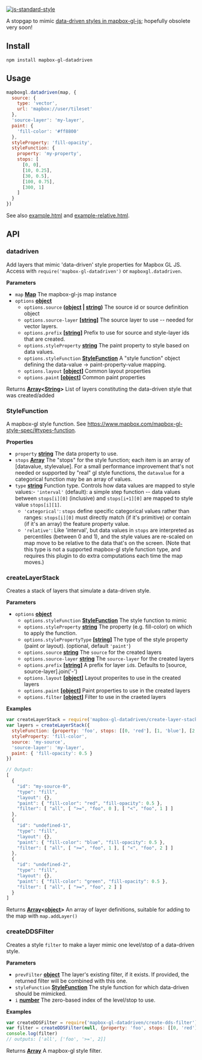 [![js-standard-style](https://cdn.rawgit.com/feross/standard/master/badge.svg)](https://github.com/feross/standard)

A stopgap to mimic [data-driven styles in mapbox-gl-js](https://github.com/mapbox/mapbox-gl-js/pull/1932); hopefully obsolete very soon!

## Install

    npm install mapbox-gl-datadriven

## Usage

```js
mapboxgl.datadriven(map, {
  source: {
    type: 'vector',
    url: 'mapbox://user/tileset'
  },
  'source-layer': 'my-layer',
  paint: {
    'fill-color': '#ff8800'
  },
  styleProperty: 'fill-opacity',
  styleFunction: {
    property: 'my-property',
    stops: [
      [0, 0],
      [10, 0.25],
      [30, 0.5],
      [100, 0.75],
      [300, 1]
    ]
  }
})
```

See also [example.html](https://anandthakker.github.com/mapbox-gl-datadriven/example.html)
and [example-relative.html](https://anandthakker.github.com/mapbox-gl-datadriven/example.html).

## API

### datadriven

Add layers that mimic 'data-driven' style properties for Mapbox GL JS.
Access with `require('mapbox-gl-datadriven')` or `mapboxgl.datadriven`.

**Parameters**

-   `map` **[Map](https://developer.mozilla.org/en-US/docs/Web/JavaScript/Reference/Global_Objects/Map)** The mapbox-gl-js map instance
-   `options` **[object](https://developer.mozilla.org/en-US/docs/Web/JavaScript/Reference/Global_Objects/Object)** 
    -   `options.source` **([object](https://developer.mozilla.org/en-US/docs/Web/JavaScript/Reference/Global_Objects/Object) \| [string](https://developer.mozilla.org/en-US/docs/Web/JavaScript/Reference/Global_Objects/String))** The source id or source definition object
    -   `options.source-layer` **\[[string](https://developer.mozilla.org/en-US/docs/Web/JavaScript/Reference/Global_Objects/String)]** The source layer to use -- needed for vector layers.
    -   `options.prefix` **\[[string](https://developer.mozilla.org/en-US/docs/Web/JavaScript/Reference/Global_Objects/String)]** Prefix to use for source and style-layer ids that are created.
    -   `options.styleProperty` **[string](https://developer.mozilla.org/en-US/docs/Web/JavaScript/Reference/Global_Objects/String)** The paint property to style based on data values.
    -   `options.styleFunction` **[StyleFunction](#stylefunction)** A "style function" object defining the data-value -> paint-property-value mapping.
    -   `options.layout` **\[[object](https://developer.mozilla.org/en-US/docs/Web/JavaScript/Reference/Global_Objects/Object)]** Common layout properties
    -   `options.paint` **\[[object](https://developer.mozilla.org/en-US/docs/Web/JavaScript/Reference/Global_Objects/Object)]** Common paint properties

Returns **[Array](https://developer.mozilla.org/en-US/docs/Web/JavaScript/Reference/Global_Objects/Array)&lt;[String](https://developer.mozilla.org/en-US/docs/Web/JavaScript/Reference/Global_Objects/String)>** List of layers constituting the data-driven style that was created/added

### StyleFunction

A mapbox-gl style function.  See <https://www.mapbox.com/mapbox-gl-style-spec/#types-function>.

**Properties**

-   `property` **[string](https://developer.mozilla.org/en-US/docs/Web/JavaScript/Reference/Global_Objects/String)** The data property to use.
-   `stops` **[Array](https://developer.mozilla.org/en-US/docs/Web/JavaScript/Reference/Global_Objects/Array)** The "stops" for the style function; each item is an array of [datavalue, stylevalue].  For a small performance improvement that's not needed or supported by "real" gl style functions, the `datavalue` for a categorical function may be an array of values.
-   `type` **[string](https://developer.mozilla.org/en-US/docs/Web/JavaScript/Reference/Global_Objects/String)** Function type. Controls how data values are mapped to style values:-   `'interval'` (default): a simple step function -- data values between `stops[i][0]` (inclusive) and `stops[i+1][0]` are mapped to style value `stops[i][1]`.
    -   `'categorical'`: `stops` define specific categorical values rather than ranges: `stops[i][0]` must directly match (if it's primitive) or contain (if it's an array) the feature property value.
    -   `'relative'`: Like 'interval', but data values in `stops` are interpreted as percentiles (between 0 and 1), and the style values are re-scaled on map move to be relative to the data that's on the screen. (Note that this type is not a supported mapbox-gl style function type, and requires this plugin to do extra computations each time the map moves.)

### createLayerStack

Creates a stack of layers that simulate a data-driven style.

**Parameters**

-   `options` **[object](https://developer.mozilla.org/en-US/docs/Web/JavaScript/Reference/Global_Objects/Object)** 
    -   `options.styleFunction` **[StyleFunction](#stylefunction)** The style function to mimic
    -   `options.styleProperty` **[string](https://developer.mozilla.org/en-US/docs/Web/JavaScript/Reference/Global_Objects/String)** The property (e.g. fill-color) on which to apply the function.
    -   `options.stylePropertyType` **\[[string](https://developer.mozilla.org/en-US/docs/Web/JavaScript/Reference/Global_Objects/String)]** The type of the style property (paint or layout). (optional, default `'paint'`)
    -   `options.source` **[string](https://developer.mozilla.org/en-US/docs/Web/JavaScript/Reference/Global_Objects/String)** The `source` for the created layers
    -   `options.source-layer` **[string](https://developer.mozilla.org/en-US/docs/Web/JavaScript/Reference/Global_Objects/String)** The `source-layer` for the created layers
    -   `options.prefix` **\[[string](https://developer.mozilla.org/en-US/docs/Web/JavaScript/Reference/Global_Objects/String)]** A prefix for layer `id`s.  Defaults to [source, source-layer].join('-')
    -   `options.layout` **\[[object](https://developer.mozilla.org/en-US/docs/Web/JavaScript/Reference/Global_Objects/Object)]** Layout properites to use in the created layers
    -   `options.paint` **\[[object](https://developer.mozilla.org/en-US/docs/Web/JavaScript/Reference/Global_Objects/Object)]** Paint properties to use in the created layers
    -   `options.filter` **\[[object](https://developer.mozilla.org/en-US/docs/Web/JavaScript/Reference/Global_Objects/Object)]** Filter to use in the craeted layers

**Examples**

```javascript
var createLayerStack = require('mapbox-gl-datadriven/create-layer-stack')
var layers = createLayerStack({
  styleFunction: {property: 'foo', stops: [[0, 'red'], [1, 'blue'], [2, 'green']]},
  styleProperty: 'fill-color',
  source: 'my-source',
  'source-layer': 'my-layer',
  paint: { 'fill-opacity': 0.5 }
})

// Output:
[
  {
    "id": "my-source-0",
    "type": "fill",
    "layout": {},
    "paint": { "fill-color": "red", "fill-opacity": 0.5 },
    "filter": [ "all", [ ">=", "foo", 0 ], [ "<", "foo", 1 ] ]
  },
  {
    "id": "undefined-1",
    "type": "fill",
    "layout": {},
    "paint": { "fill-color": "blue", "fill-opacity": 0.5 },
    "filter": [ "all", [ ">=", "foo", 1 ], [ "<", "foo", 2 ] ]
  },
  {
    "id": "undefined-2",
    "type": "fill",
    "layout": {},
    "paint": { "fill-color": "green", "fill-opacity": 0.5 },
    "filter": [ "all", [ ">=", "foo", 2 ] ]
  }
]
```

Returns **[Array](https://developer.mozilla.org/en-US/docs/Web/JavaScript/Reference/Global_Objects/Array)&lt;[object](https://developer.mozilla.org/en-US/docs/Web/JavaScript/Reference/Global_Objects/Object)>** An array of layer definitions, suitable for adding to the map with `map.addLayer()`

### createDDSFilter

Creates a style `filter` to make a layer mimic one level/stop of a
data-driven style.

**Parameters**

-   `prevFilter` **[object](https://developer.mozilla.org/en-US/docs/Web/JavaScript/Reference/Global_Objects/Object)** The layer's existing filter, if it exists.  If provided, the returned filter will be combined with this one.
-   `styleFunction` **[StyleFunction](#stylefunction)** The style function for which data-driven should be mimicked.
-   `i` **[number](https://developer.mozilla.org/en-US/docs/Web/JavaScript/Reference/Global_Objects/Number)** The zero-based index of the level/stop to use.

**Examples**

```javascript
var createDDSFilter = require('mapbox-gl-datadriven/create-dds-filter')
var filter = createDDSFilter(null, {property: 'foo', stops: [[0, 'red'], [1, 'blue'], [2, 'green']]}, 2)
console.log(filter)
// outputs: ['all', ['foo', '>=', 2]]
```

Returns **[Array](https://developer.mozilla.org/en-US/docs/Web/JavaScript/Reference/Global_Objects/Array)** A mapbox-gl style filter.
